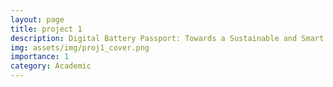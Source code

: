 ```yaml
---
layout: page
title: project 1
description: Digital Battery Passport: Towards a Sustainable and Smart Living
img: assets/img/proj1_cover.png
importance: 1
category: Academic
---
```



